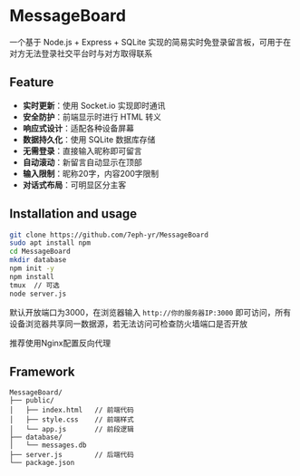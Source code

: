 # MessageBoard

一个基于 Node.js + Express + SQLite 实现的简易实时免登录留言板，可用于在对方无法登录社交平台时与对方取得联系

## Feature

- **实时更新**：使用 Socket.io 实现即时通讯
- **安全防护**：前端显示时进行 HTML 转义
- **响应式设计**：适配各种设备屏幕
- **数据持久化**：使用 SQLite 数据库存储
- **无需登录**：直接输入昵称即可留言
- **自动滚动**：新留言自动显示在顶部
- **输入限制**：昵称20字，内容200字限制
- **对话式布局**：可明显区分主客

## Installation and usage

```sh
git clone https://github.com/7eph-yr/MessageBoard
sudo apt install npm
cd MessageBoard
mkdir database
npm init -y
npm install
tmux  // 可选
node server.js
```

默认开放端口为3000，在浏览器输入 `http://你的服务器IP:3000` 即可访问，所有设备浏览器共享同一数据源，若无法访问可检查防火墙端口是否开放

推荐使用Nginx配置反向代理

## Framework

```
MessageBoard/
├── public/
│   ├── index.html   // 前端代码
│   ├── style.css    // 前端样式
│   └── app.js       // 前段逻辑
├── database/
│   └── messages.db
├── server.js        // 后端代码
└── package.json
```
